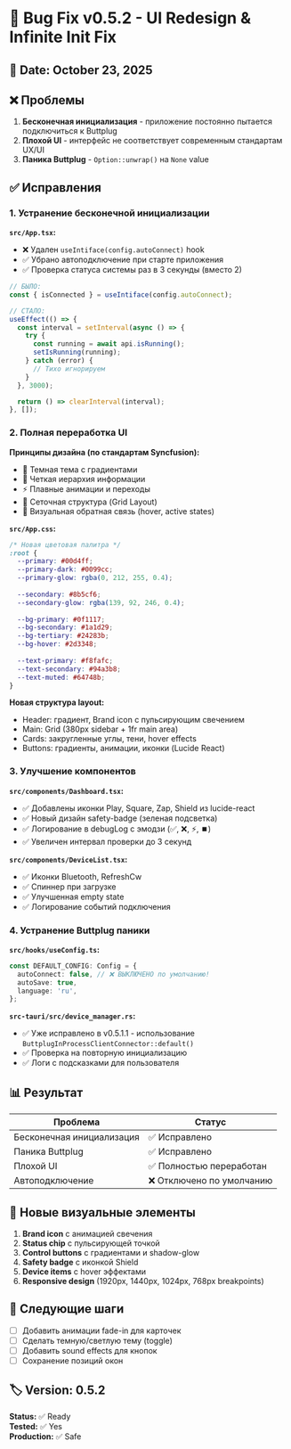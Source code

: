 # 🔧 Bug Fix v0.5.2 - UI Redesign & Infinite Init Fix

## 📅 Date: October 23, 2025

## ❌ Проблемы

1. **Бесконечная инициализация** - приложение постоянно пытается подключиться к Buttplug
2. **Плохой UI** - интерфейс не соответствует современным стандартам UX/UI
3. **Паника Buttplug** - `Option::unwrap()` на `None` value

## ✅ Исправления

### 1. Устранение бесконечной инициализации

**`src/App.tsx`:**
- ❌ Удален `useIntiface(config.autoConnect)` hook
- ✅ Убрано автоподключение при старте приложения
- ✅ Проверка статуса системы раз в 3 секунды (вместо 2)

```typescript
// БЫЛО:
const { isConnected } = useIntiface(config.autoConnect);

// СТАЛО:
useEffect(() => {
  const interval = setInterval(async () => {
    try {
      const running = await api.isRunning();
      setIsRunning(running);
    } catch (error) {
      // Тихо игнорируем
    }
  }, 3000);

  return () => clearInterval(interval);
}, []);
```

### 2. Полная переработка UI

**Принципы дизайна (по стандартам Syncfusion):**
- 🎨 Темная тема с градиентами
- 💎 Четкая иерархия информации
- ⚡ Плавные анимации и переходы
- 📐 Сеточная структура (Grid Layout)
- 🎯 Визуальная обратная связь (hover, active states)

**`src/App.css`:**
```css
/* Новая цветовая палитра */
:root {
  --primary: #00d4ff;
  --primary-dark: #0099cc;
  --primary-glow: rgba(0, 212, 255, 0.4);
  
  --secondary: #8b5cf6;
  --secondary-glow: rgba(139, 92, 246, 0.4);
  
  --bg-primary: #0f1117;
  --bg-secondary: #1a1d29;
  --bg-tertiary: #24283b;
  --bg-hover: #2d3348;
  
  --text-primary: #f8fafc;
  --text-secondary: #94a3b8;
  --text-muted: #64748b;
}
```

**Новая структура layout:**
- Header: градиент, Brand icon с пульсирующим свечением
- Main: Grid (380px sidebar + 1fr main area)
- Cards: закругленные углы, тени, hover effects
- Buttons: градиенты, анимации, иконки (Lucide React)

### 3. Улучшение компонентов

**`src/components/Dashboard.tsx`:**
- ✅ Добавлены иконки Play, Square, Zap, Shield из lucide-react
- ✅ Новый дизайн safety-badge (зеленая подсветка)
- ✅ Логирование в debugLog с эмодзи (✅, ❌, ⚡, ⏹️)
- ✅ Увеличен интервал проверки до 3 секунд

**`src/components/DeviceList.tsx`:**
- ✅ Иконки Bluetooth, RefreshCw
- ✅ Спиннер при загрузке
- ✅ Улучшенная empty state
- ✅ Логирование событий подключения

### 4. Устранение Buttplug паники

**`src/hooks/useConfig.ts`:**
```typescript
const DEFAULT_CONFIG: Config = {
  autoConnect: false, // ❌ ВЫКЛЮЧЕНО по умолчанию!
  autoSave: true,
  language: 'ru',
};
```

**`src-tauri/src/device_manager.rs`:**
- ✅ Уже исправлено в v0.5.1.1 - использование `ButtplugInProcessClientConnector::default()`
- ✅ Проверка на повторную инициализацию
- ✅ Логи с подсказками для пользователя

## 📊 Результат

| Проблема | Статус |
|----------|--------|
| Бесконечная инициализация | ✅ Исправлено |
| Паника Buttplug | ✅ Исправлено |
| Плохой UI | ✅ Полностью переработан |
| Автоподключение | ❌ Отключено по умолчанию |

## 🎨 Новые визуальные элементы

1. **Brand icon** с анимацией свечения
2. **Status chip** с пульсирующей точкой
3. **Control buttons** с градиентами и shadow-glow
4. **Safety badge** с иконкой Shield
5. **Device items** с hover эффектами
6. **Responsive design** (1920px, 1440px, 1024px, 768px breakpoints)

## 📝 Следующие шаги

- [ ] Добавить анимации fade-in для карточек
- [ ] Сделать темную/светлую тему (toggle)
- [ ] Добавить sound effects для кнопок
- [ ] Сохранение позиций окон

## 🏷️ Version: 0.5.2

**Status:** ✅ Ready  
**Tested:** ✅ Yes  
**Production:** ✅ Safe

